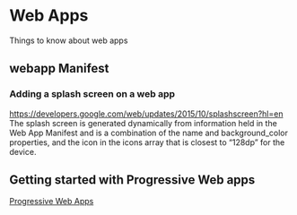 # Web Apps

Things to know about web apps

## webapp Manifest

### Adding a splash screen on a web app
https://developers.google.com/web/updates/2015/10/splashscreen?hl=en
The splash screen is generated dynamically from information held in the Web App Manifest and is a combination of the name and background_color properties, and the icon in the icons array that is closest to “128dp” for the device.

## Getting started with Progressive Web apps
[Progressive Web Apps](https://addyosmani.com/blog/getting-started-with-progressive-web-apps/)

